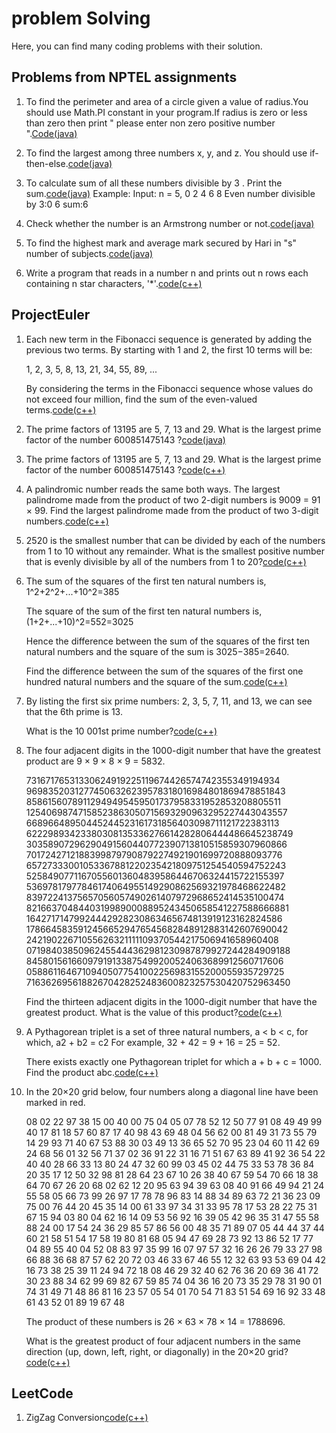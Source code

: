 # problem Solving
Here, you can find many coding problems with their solution.

## Problems from NPTEL assignments
    
1. To find the perimeter and area of a circle given a value of radius.You should use Math.PI constant in your program.If radius is zero       or less than zero then print " please enter non zero positive number ".<a href="https://github.com/rohitsa321/problemsolving/blob/master/Nptel_Q1.java">Code(java)</a>

2. To find the largest among three numbers x, y, and z. You should use if-then-else.<a href="https://github.com/rohitsa321/problemsolving/blob/master/Nptel_Q2.java">code(java)</a>
3. To calculate sum of  all these numbers divisible by 3 . Print the sum.<a href="https://github.com/rohitsa321/problemsolving/blob/master/Nptel_Q3.java">code(java)</a> Example:
      Input: n = 5,
      0 2 4 6 8
      Even number divisible by 3:0 6
      sum:6
4. Check whether the number is an Armstrong number or not.<a href="https://github.com/rohitsa321/problemsolving/blob/master/Nptel_Q4.java">code(java)</a>
5. To find the highest mark and average mark secured by Hari in "s" number of subjects.<a href="https://github.com/rohitsa321/problemsolving/blob/master/Nptel_Q5.java">code(java)</a>
6. Write a program that reads in a number n and prints out n rows each containing n star characters, '*'.<a href="https://github.com/rohitsa321/problemsolving/blob/master/Nptel_Q6.java">code(c++)</a>

## ProjectEuler

1. Each new term in the Fibonacci sequence is generated by adding the previous two terms. By starting with 1 and 2, the first    10 terms will be:

   1, 2, 3, 5, 8, 13, 21, 34, 55, 89, ...
   
   By considering the terms in the Fibonacci sequence whose values do not exceed four million, find the sum of the even-valued terms.<a href="https://github.com/rohitsa321/Problem-Solving/blob/master/ProjectEuler_Q1.cpp">code(c++)</a>

2. The prime factors of 13195 are 5, 7, 13 and 29. What is the largest prime factor of the number 600851475143 ?<a href="https://github.com/rohitsa321/Problem-Solving/blob/master/ProjectEuler_Q2.java">code(java)</a>

3. The prime factors of 13195 are 5, 7, 13 and 29.
   What is the largest prime factor of the number 600851475143 ?<a href="https://github.com/rohitsa321/Problem-Solving/blob/master/ProjectEq3.cpp">code(c++)</a>
   
4. A palindromic number reads the same both ways. The largest palindrome made from the product of two 2-digit numbers is 9009 = 91 × 99.
   Find the largest palindrome made from the product of two 3-digit numbers.<a href="https://github.com/rohitsa321/Problem-Solving/blob/master/ProjectEq4.cpp">code(c++)</a>

5. 2520 is the smallest number that can be divided by each of the numbers from 1 to 10 without any remainder.
   What is the smallest positive number that is evenly divisible by all of the numbers from 1 to 20?<a href="https://github.com/rohitsa321/Problem-Solving/blob/master/ProjectEq5.cpp">code(c++)</a>
  
6. The sum of the squares of the first ten natural numbers is,
   1^2+2^2+...+10^2=385

   The square of the sum of the first ten natural numbers is,
   (1+2+...+10)^2=552=3025

   Hence the difference between the sum of the squares of the first ten natural numbers    and the square of the sum is 3025−385=2640.
 
    Find the difference between the sum of the squares of the first one hundred natural     numbers and the square of the sum.<a href="https://github.com/rohitsa321/Problem-Solving/blob/master/ProjectEq6.cpp">code(c++)</a>
    
7. By listing the first six prime numbers: 2, 3, 5, 7, 11, and 13, we can see that the      6th prime is 13.

    What is the 10 001st prime number?<a href="https://github.com/rohitsa321/Problem-Solving/blob/master/ProjectEq7.cpp">code(c++)</a>
    
8. The four adjacent digits in the 1000-digit number that have the greatest product are    9 × 9 × 8 × 9 = 5832.

   73167176531330624919225119674426574742355349194934
   96983520312774506326239578318016984801869478851843
   85861560789112949495459501737958331952853208805511
   12540698747158523863050715693290963295227443043557
   66896648950445244523161731856403098711121722383113
   62229893423380308135336276614282806444486645238749
   30358907296290491560440772390713810515859307960866
   70172427121883998797908792274921901699720888093776
   65727333001053367881220235421809751254540594752243
   52584907711670556013604839586446706324415722155397
   53697817977846174064955149290862569321978468622482
   83972241375657056057490261407972968652414535100474
   82166370484403199890008895243450658541227588666881
   16427171479924442928230863465674813919123162824586
   17866458359124566529476545682848912883142607690042
   24219022671055626321111109370544217506941658960408
   07198403850962455444362981230987879927244284909188
   84580156166097919133875499200524063689912560717606
   05886116467109405077541002256983155200055935729725
   71636269561882670428252483600823257530420752963450

   Find the thirteen adjacent digits in the 1000-digit number that have the greatest product. What is the value of this product?<a href="https://github.com/rohitsa321/Problem-Solving/blob/master/ProjectEq8.cpp">code(c++)</a>

9. A Pythagorean triplet is a set of three natural numbers, a < b < c, for which,
   a2 + b2 = c2
   For example, 32 + 42 = 9 + 16 = 25 = 52.

   There exists exactly one Pythagorean triplet for which a + b + c = 1000.
   Find the product abc.<a href="https://github.com/rohitsa321/Problem-Solving/blob/master/ProjectEq9.cpp">code(c++)</a>

11. In the 20×20 grid below, four numbers along a diagonal line have been marked in red.
    
    08 02 22 97 38 15 00 40 00 75 04 05 07 78 52 12 50 77 91 08
    49 49 99 40 17 81 18 57 60 87 17 40 98 43 69 48 04 56 62 00
    81 49 31 73 55 79 14 29 93 71 40 67 53 88 30 03 49 13 36 65
    52 70 95 23 04 60 11 42 69 24 68 56 01 32 56 71 37 02 36 91
    22 31 16 71 51 67 63 89 41 92 36 54 22 40 40 28 66 33 13 80
    24 47 32 60 99 03 45 02 44 75 33 53 78 36 84 20 35 17 12 50
    32 98 81 28 64 23 67 10 26 38 40 67 59 54 70 66 18 38 64 70
    67 26 20 68 02 62 12 20 95 63 94 39 63 08 40 91 66 49 94 21
    24 55 58 05 66 73 99 26 97 17 78 78 96 83 14 88 34 89 63 72
    21 36 23 09 75 00 76 44 20 45 35 14 00 61 33 97 34 31 33 95
    78 17 53 28 22 75 31 67 15 94 03 80 04 62 16 14 09 53 56 92
    16 39 05 42 96 35 31 47 55 58 88 24 00 17 54 24 36 29 85 57
    86 56 00 48 35 71 89 07 05 44 44 37 44 60 21 58 51 54 17 58
    19 80 81 68 05 94 47 69 28 73 92 13 86 52 17 77 04 89 55 40
    04 52 08 83 97 35 99 16 07 97 57 32 16 26 26 79 33 27 98 66
    88 36 68 87 57 62 20 72 03 46 33 67 46 55 12 32 63 93 53 69
    04 42 16 73 38 25 39 11 24 94 72 18 08 46 29 32 40 62 76 36
    20 69 36 41 72 30 23 88 34 62 99 69 82 67 59 85 74 04 36 16
    20 73 35 29 78 31 90 01 74 31 49 71 48 86 81 16 23 57 05 54
    01 70 54 71 83 51 54 69 16 92 33 48 61 43 52 01 89 19 67 48

    The product of these numbers is 26 × 63 × 78 × 14 = 1788696.

    What is the greatest product of four adjacent numbers in the same direction (up, down, left, right, or diagonally) in 
    the 20×20 grid?<a href="https://github.com/rohitsa321/Problem-Solving/blob/master/ProjectEq11.cpp">code(c++)</a>
    
## LeetCode
   
 1. ZigZag Conversion<a href="https://github.com/rohitsa321/Problem-Solving/blob/master/leetcode1.cpp">code(c++)</a>
